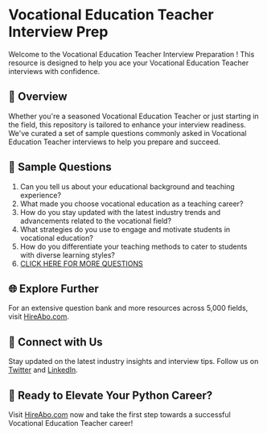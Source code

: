 # Vocational Education Teacher Interview Prep

Welcome to the Vocational Education Teacher Interview Preparation ! This resource is designed to help you ace your Vocational Education Teacher interviews with confidence.

## 🚀 Overview

Whether you're a seasoned Vocational Education Teacher or just starting in the field, this repository is tailored to enhance your interview readiness. We've curated a set of sample questions commonly asked in Vocational Education Teacher interviews to help you prepare and succeed.

## 📝 Sample Questions

1. Can you tell us about your educational background and teaching experience?
2. What made you choose vocational education as a teaching career?
3. How do you stay updated with the latest industry trends and advancements related to the vocational field?
4. What strategies do you use to engage and motivate students in vocational education?
5. How do you differentiate your teaching methods to cater to students with diverse learning styles?
6. [CLICK HERE FOR MORE QUESTIONS](https://hireabo.com/job/4_0_21/Vocational%20Education%20Teacher)

## 🌐 Explore Further

For an extensive question bank and more resources across 5,000 fields, visit [HireAbo.com](https://www.hireabo.com).

## 📱 Connect with Us

Stay updated on the latest industry insights and interview tips. Follow us on [Twitter](https://twitter.com/hireabo) and [LinkedIn](https://www.linkedin.com/in/hire-abo-3609972a8/).

## 🚀 Ready to Elevate Your Python Career?

Visit [HireAbo.com](https://www.hireabo.com) now and take the first step towards a successful Vocational Education Teacher career!
